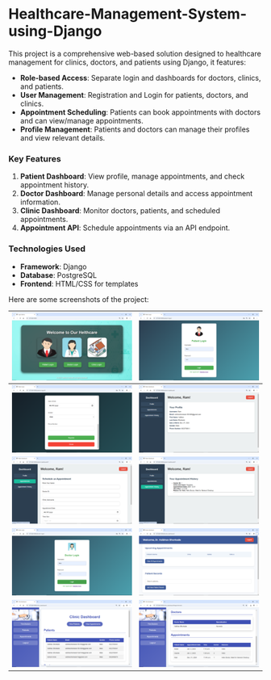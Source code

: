 # Healthcare-Management-System-using-Django
This project is a comprehensive web-based solution designed to healthcare management for clinics, doctors, and patients using Django, it features:

- **Role-based Access**: Separate login and dashboards for doctors, clinics, and patients.
- **User Management**: Registration and Login for patients, doctors, and clinics.
- **Appointment Scheduling**: Patients can book appointments with doctors and can view/manage appointments.
- **Profile Management**: Patients and doctors can manage their profiles and view relevant details.
  
### Key Features
1. **Patient Dashboard**: View profile, manage appointments, and check appointment history.
2. **Doctor Dashboard**: Manage personal details and access appointment information.
3. **Clinic Dashboard**: Monitor doctors, patients, and scheduled appointments.
4. **Appointment API**: Schedule appointments via an API endpoint.

### Technologies Used
- **Framework**: Django
- **Database**: PostgreSQL
- **Frontend**: HTML/CSS for templates

Here are some screenshots of the project:

| ![Image 1](project_screenshots/1.png) | ![Image 2](project_screenshots/2.png) |
|---------------------------------------|---------------------------------------|
| ![Image 3](project_screenshots/3.png) | ![Image 4](project_screenshots/4.png) |
| ![Image 5](project_screenshots/5.png) | ![Image 6](project_screenshots/6.png) |
| ![Image 7](project_screenshots/7.png) | ![Image 8](project_screenshots/8.png) |
| ![Image 9](project_screenshots/9.png) | ![Image 10](project_screenshots/10.png) |
